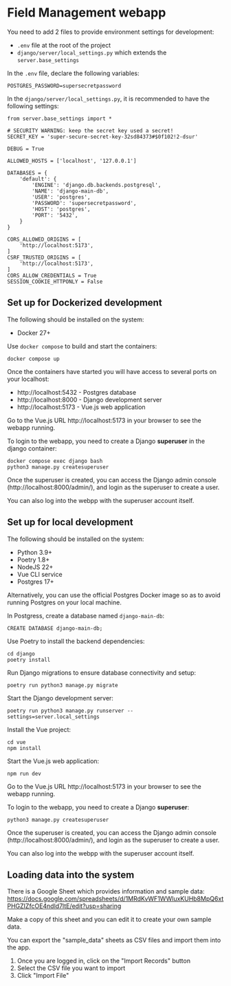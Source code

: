 # Field Management webapp

You need to add 2 files to provide environment settings for development:
- `.env` file at the root of the project
- `django/server/local_settings.py` which extends the `server.base_settings`

In the `.env` file, declare the following variables:
```
POSTGRES_PASSWORD=supersecretpassword
```

In the `django/server/local_settings.py`, it is recommended to have the following settings:
```
from server.base_settings import *

# SECURITY WARNING: keep the secret key used a secret!
SECRET_KEY = 'super-secure-secret-key-32sd84373#$0f102!2-dsur'

DEBUG = True

ALLOWED_HOSTS = ['localhost', '127.0.0.1']

DATABASES = {
    'default': {
        'ENGINE': 'django.db.backends.postgresql',
        'NAME': 'django-main-db',
        'USER': 'postgres',
        'PASSWORD': 'supersecretpassword',
        'HOST': 'postgres',
        'PORT': '5432',
    }
}

CORS_ALLOWED_ORIGINS = [
	'http://localhost:5173',
]
CSRF_TRUSTED_ORIGINS = [
	'http://localhost:5173',
]
CORS_ALLOW_CREDENTIALS = True
SESSION_COOKIE_HTTPONLY = False
```

## Set up for Dockerized development

The following should be installed on the system:
- Docker 27+

Use `docker compose` to build and start the containers:
```
docker compose up
```

Once the containers have started you will have access to several ports on your localhost:
* http://localhost:5432 - Postgres database
* http://localhost:8000 - Django development server
* http://localhost:5173 - Vue.js web application

Go to the Vue.js URL http://localhost:5173 in your browser to see the webapp running.

To login to the webapp, you need to create a Django **superuser** in the django container:
```
docker compose exec django bash
python3 manage.py createsuperuser
```

Once the superuser is created, you can access the Django admin console (http://localhost:8000/admin/),
and login as the superuser to create a user.

You can also log into the webpp with the superuser account itself.


## Set up for local development

The following should be installed on the system:
- Python 3.9+
- Poetry 1.8+
- NodeJS 22+
- Vue CLI service
- Postgres 17+

Alternatively, you can use the official Postgres Docker image
so as to avoid running Postgres on your local machine.

In Postgress, create a database named `django-main-db`:
```
CREATE DATABASE django-main-db;
```

Use Poetry to install the backend dependencies:
```
cd django
poetry install
```

Run Django migrations to ensure database connectivity and setup:
```
poetry run python3 manage.py migrate
```

Start the Django development server:
```
poetry run python3 manage.py runserver --settings=server.local_settings
```

Install the Vue project:
```
cd vue
npm install
```

Start the Vue.js web application:
```
npm run dev
```

Go to the Vue.js URL http://localhost:5173 in your browser to see the webapp running.

To login to the webapp, you need to create a Django **superuser**:
```
python3 manage.py createsuperuser
```

Once the superuser is created, you can access the Django admin console (http://localhost:8000/admin/),
and login as the superuser to create a user.

You can also log into the webpp with the superuser account itself.

## Loading data into the system

There is a Google Sheet which provides information and sample data: 
https://docs.google.com/spreadsheets/d/1MRdKvWF1WWluxKUHb8MpQ6xtPHGZIZfcOE4ndld7ltE/edit?usp=sharing

Make a copy of this sheet and you can edit it to create your own sample data.

You can export the "sample_data" sheets as CSV files and import them into the app.
1. Once you are logged in, click on the "Import Records" button
2. Select the CSV file you want to import
3. Click "Import File"
